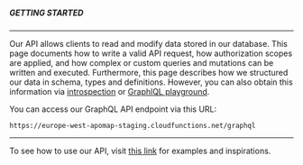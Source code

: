 ##### GETTING STARTED

---

Our API allows clients to read and modify data stored in our database. This page documents how to write a valid API request, how authorization scopes are applied, and how complex or custom queries and mutations can be written and executed. Furthermore, this page describes how we structured our data in schema, types and definitions. However, you can also obtain this information via [introspection](https://desktop.postman.com/?desktopVersion=10.6.0&userId=24692927&teamId=2506557) or [GraphlQL playground](https://desktop.postman.com/?desktopVersion=10.6.0&userId=24692927&teamId=2506557).

You can access our GraphQL API endpoint via this URL:

`https://europe-west-apomap-staging.cloudfunctions.net/graphql`

---

To see how to use our API, visit [this link](https://desktop.postman.com/?desktopVersion=10.6.0&userId=24692927&teamId=2506557) for examples and inspirations.
